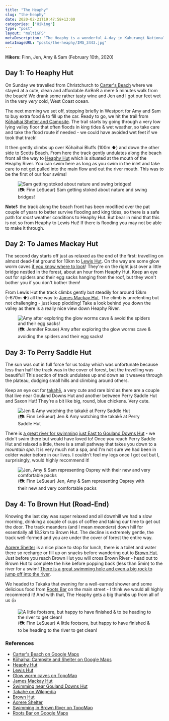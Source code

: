 ```yaml
---
title: "The Heaphy"
slug: "the-heaphy"
date: 2020-02-21T19:47:58+13:00
categories: ["Hiking"]
type: "post"
layout: "multiGPS"
metaDescription: "The Heaphy is a wonderful 4-day in Kahurangi National Park best spent in the sunshine with friends."
metaImageURL: "posts/the-heaphy/IMG_3443.jpg"
---
```


__Hikers:__ Finn, Jen, Amy & Sam (February 10th, 2020)

## Day 1: To Heaphy Hut

<div id="The_Heaphy_Day_1"></div>

On Sunday we travelled from Christchurch to [Carter's Beach][1] where we stayed at a cute, clean and affordable AirBnB a mere 5 minutes walk from the beach! We drank some rather tasty wine and Jen and I got our feet wet in the very _very_ cold, West Coast ocean.

The next morning we set off, stopping briefly in Westport for Amy and Sam to buy extra food & to fill up the car. Ready to go, we hit the trail from [Kōhaihai Shelter and Campsite][2]. The trail starts by going through a very low lying valley floor that often floods in king tides & wet weather, so take care and take the flood route if needed - we could have avoided wet feet if we took that track!

It then gently climbs up over Kōhaihai Bluffs (100m ⬆️) and down the other side to Scotts Beach. From here the track gently undulates along the beach front all the way to [Heaphy Hut][3] which is situated at the mouth of the Heaphy River. You can swim here as long as you swim in the inlet and take care to not get pulled into the main flow and out the river mouth. This was to be the first of our four swims!

<figure>
  <img src="/posts/the-heaphy/IMG_3374.jpg" alt="Sam getting stoked about nature and swing bridges!"/>
  <figcaption>(📷: Finn LeSueur) Sam getting stoked about nature and swing bridges!</figcaption>
</figure>

__Note!:__ the track along the beach front has been modified over the pat couple of years to better survive flooding and king tides, so there is a safe path for _most_ weather conditions to Heaphy Hut. But bear in mind that this is not so from Heaphy to Lewis Hut! If there is flooding you may not be able to make it through.

## Day 2: To James Mackay Hut

<div id="The_Heaphy_Day_2"></div>

The second day starts off just as relaxed as the end of the first: travelling on almost dead-flat ground for 10km to [Lewis Hut][4]. On the way are some glow worm caves [if you know where to look][5]! They're on the right just over a little bridge nestled in the forest, about an hour from Heaphy Hut. Keep an eye out for spiders and their egg sacks hanging from the roof, but they won't bother you if you don't bother them!

From Lewis Hut the track climbs gently but steadily for around 13km (~670m ⬆️) all the way to [James Mackay Hut][6]. The climb is unrelenting but not challenging - just keep plodding! Take a look behind you down the valley as there is a really nice view down Heaphy River.

<figure>
  <img src="/posts/the-heaphy/IMG_3412.jpg" alt="Amy after exploring the glow worms cave & avoid the spiders and their egg sacks!"/>
  <figcaption>(📷: Jennifer Rouse) Amy after exploring the glow worms cave & avoiding the spiders and their egg sacks!</figcaption>
</figure>

## Day 3: To Perry Saddle Hut

<div id="The_Heaphy_Day_3"></div>

The sun was out in full force for us today which was unfortunate because less than half the track was in the cover of forest, but the travelling was beautiful! This section of track undulates up and down as it weaves through the plateau, dodging small hills and climbing around others.

Keep an eye out for [takahē][8], a very cute and rare bird as there are a couple that live near Gouland Downs Hut and another between Perry Saddle Hut and Saxon Hut! They're a bit like big, round, blue chickens. Very cute.

<figure>
  <img src="/posts/the-heaphy/IMG_3473.jpg" alt="Jen & Amy watching the takakē at Perry Saddle Hut"/>
  <figcaption>(📷: Finn LeSueur) Jen & Amy watching the takakē at Perry Saddle Hut</figcaption>
</figure>

There is [a great river for swimming just East to Gouland Downs Hut][7] - we didn't swim there but would have loved to! Once you reach Perry Saddle Hut and relaxed a little, there is a small pathway that takes you down to a _mountain spa_. It is very much not a spa, and I'm not sure we had been in colder water before in our lives. I couldn't feel my legs once I got out but I, surprisingly, would highly recommend it!

<figure>
  <img src="/posts/the-heaphy/IMG_3443.jpg" alt="Jen, Amy & Sam representing Osprey with their new and very comfortable packs"/>
  <figcaption>(📷: Finn LeSueur) Jen, Amy & Sam representing Osprey with their new and very comfortable packs</figcaption>
</figure>

## Day 4: To Brown Hut (Road-End)

<div id="The_Heaphy_Day_4"></div>

Knowing the last day was super relaxed and all downhill we had a slow morning, drinking a couple of cups of coffee and taking our time to get out the door. The track meanders (and I mean _meanders_) down hill for essentially all 18.2km to Brown Hut. The decline is extremely gentle, the track well-formed and you are under the cover of forest the entire way.

[Aorere Shelter][10] is a nice place to stop for lunch, there is a toilet and water there so recharge or fill up on snacks before wandering out to [Brown Hut][9]. Just before you reach Brown Hut you will cross Brown River - head out to Brown Hut to complete the hike before popping back (less than 5min) to the river for a swim! [There is a great swimming hole and even a big rock to jump off into the river][11].

We headed to Takaka that evening for a well-earned shower and some delicious food from [Roots Bar][12] on the main street - I think we would all highly recommend it! And with that, The Heaphy gets a big thumbs up from all of us 👍

<figure>
  <img src="/posts/the-heaphy/IMG_3479.jpg" alt="A little footsore, but happy to have finished & to be heading to the river to get clean!"/>
  <figcaption>(📷: Finn LeSueur) A little footsore, but happy to have finished & to be heading to the river to get clean!</figcaption>
</figure>

### References

- [Carter's Beach on Google Maps][1]
- [Kōhaihai Campsite and Shelter on Google Maps][2]
- [Heaphy Hut][3]
- [Lewis Hut][4]
- [Glow worm caves on TopoMap][5]
- [James Mackay Hut][6]
- [Swimming near Gouland Downs Hut][7]
- [Takahē on Wikipedia][8]
- [Brown Hut][9]
- [Aorere Shelter][10]
- [Swimming in Brown River on TopoMap][11]
- [Roots Bar on Google Maps][12]

[1]: https://goo.gl/maps/Fr8e8s1euKRFj3uGA "Carter's Beach"
[2]: https://goo.gl/maps/CrSu94H4nRb2PMu69 "Kōhaihai Shelter and Campsite"
[3]: https://www.doc.govt.nz/parks-and-recreation/places-to-go/nelson-tasman/places/kahurangi-national-park/things-to-do/huts/heaphy-hut/ "Heaphy Hut"
[4]: https://www.doc.govt.nz/parks-and-recreation/places-to-go/nelson-tasman/places/kahurangi-national-park/things-to-do/huts/lewis-hut/ "Lewis Hut"
[5]: http://www.topomap.co.nz/NZTopoMap?v=2&ll=-40.97673,172.1201&z=14&pin=1&lbl=40%C2%B058%E2%80%B236%E2%80%B3S%20172%C2%B007%E2%80%B212%E2%80%B3E "Glow Worm Caves"
[6]: https://www.doc.govt.nz/parks-and-recreation/places-to-go/nelson-tasman/places/kahurangi-national-park/things-to-do/huts/james-mackay-hut/ "James Mackay Hut"
[7]: http://www.topomap.co.nz/NZTopoMap?v=2&ll=-40.89207,172.3551&z=14&pin=1&lbl=40%C2%B053%E2%80%B231%E2%80%B3S%20172%C2%B021%E2%80%B218%E2%80%B3E "Swimming Near Gouland Downs Hut"
[8]: https://en.wikipedia.org/wiki/South_Island_takah%C4%93 "Takahē on Wikipedia"
[9]: https://www.doc.govt.nz/parks-and-recreation/places-to-go/nelson-tasman/places/kahurangi-national-park/things-to-do/huts/brown-hut/ "Brown Hut"
[10]: https://www.doc.govt.nz/parks-and-recreation/places-to-go/nelson-tasman/places/kahurangi-national-park/things-to-do/campsites/aorere-shelter-campsite/ "Aorere Shelter"
[11]: http://www.topomap.co.nz/NZTopoMap?v=2&ll=-40.85173,172.44634&z=14&pin=1&lbl=40%C2%B051%E2%80%B206%E2%80%B3S%20172%C2%B026%E2%80%B247%E2%80%B3E 
"Swimming in Brown River"
[12]: https://goo.gl/maps/SCBmkQypVNbZSYW36 "Roots Bar in Takaka"

